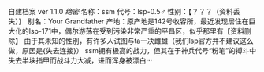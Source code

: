 自建档案
ver 1.1.0
*绝密*
名称：ssm
代号：lsp-0.5♂
性别：【？？？（资料丢失）】
别名：Your Grandfather
产地：原产地是142号收容所，最近发现居住在巨大化的lsp-171中，偶尔游荡在受到污染非常严重的平昌区，似乎那里有【资料删除】
由于其未知的性别，有许多人试图与ta一决雌雄（我们lsp官方并不建议这么做，原因是{失去连接}）
ssm拥有极高的战力，但其在于神兵代号“粉笔”的搏斗中失去半块指甲而战斗力大减，进而浑身被漂白···